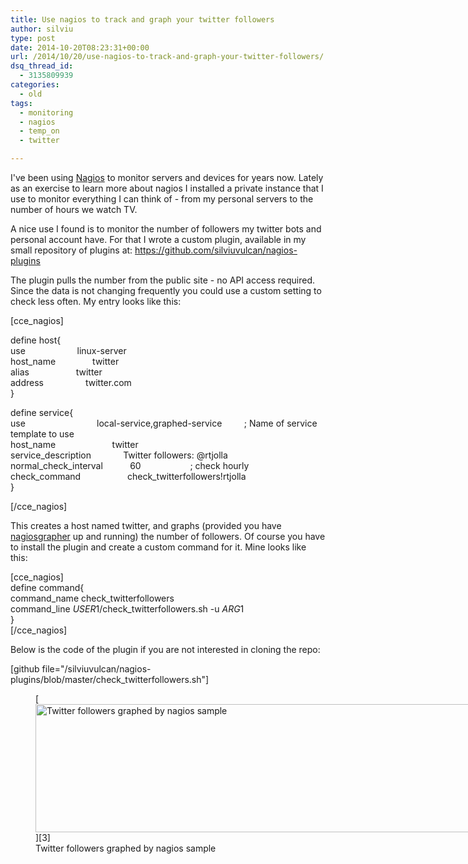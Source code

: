 ```yaml
---
title: Use nagios to track and graph your twitter followers
author: silviu
type: post
date: 2014-10-20T08:23:31+00:00
url: /2014/10/20/use-nagios-to-track-and-graph-your-twitter-followers/
dsq_thread_id:
  - 3135809939
categories:
  - old
tags:
  - monitoring
  - nagios
  - temp_on
  - twitter

---
```

I've been using [Nagios][1] to monitor servers and devices for years now. Lately as an exercise to learn more about nagios I installed a private instance that I use to monitor everything I can think of - from my personal servers to the number of hours we watch TV.

A nice use I found is to monitor the number of followers my twitter bots and personal account have. For that I wrote a custom plugin, available in my small repository of plugins at: <https://github.com/silviuvulcan/nagios-plugins>

The plugin pulls the number from the public site - no API access required. Since the data is not changing frequently you could use a custom setting to check less often. My entry looks like this:

[cce_nagios]

define host{  
use                     linux-server  
host_name               twitter  
alias                   twitter  
address                 twitter.com  
}

define service{  
use                             local-service,graphed-service         ; Name of service template to use  
host_name                       twitter  
service_description             Twitter followers: @rtjolla  
normal\_check\_interval           60                    ; check hourly  
check\_command                   check\_twitterfollowers!rtjolla  
}

[/cce_nagios]

This creates a host named twitter, and graphs (provided you have [nagiosgrapher][2] up and running) the number of followers. Of course you have to install the plugin and create a custom command for it. Mine looks like this:

[cce_nagios]  
define command{  
command\_name check\_twitterfollowers  
command\_line $USER1$/check\_twitterfollowers.sh -u $ARG1$  
}  
[/cce_nagios]

Below is the code of the plugin if you are not interested in cloning the repo:

[github file="/silviuvulcan/nagios-plugins/blob/master/check_twitterfollowers.sh"]

<figure id="attachment_3060" aria-describedby="caption-attachment-3060" style="width: 860px" class="wp-caption aligncenter">[<img decoding="async" loading="lazy" class="wp-image-3060 size-large" src="http://blog.silviuvulcan.ro/wp-content/uploads/sites/2/2014/10/twitter-nagios-1024x244.png" alt="Twitter followers graphed by nagios sample" width="860" height="205" />][3]<figcaption id="caption-attachment-3060" class="wp-caption-text">Twitter followers graphed by nagios sample</figcaption></figure>

 [1]: http://www.nagios.org/
 [2]: http://nagiosgraph.sourceforge.net/
 [3]: http://blog.silviuvulcan.ro/wp-content/uploads/sites/2/2014/10/twitter-nagios.png